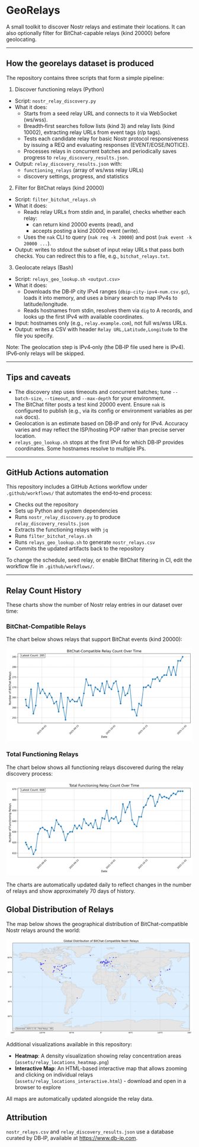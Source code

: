 # GeoRelays

A small toolkit to discover Nostr relays and estimate their locations. It can also optionally filter for BitChat-capable relays (kind 20000) before geolocating.

---

## How the georelays dataset is produced

The repository contains three scripts that form a simple pipeline:

1) Discover functioning relays (Python)
- Script: `nostr_relay_discovery.py`
- What it does:
  - Starts from a seed relay URL and connects to it via WebSocket (ws/wss).
  - Breadth‑first searches follow lists (kind 3) and relay lists (kind 10002), extracting relay URLs from event tags (r/p tags).
  - Tests each candidate relay for basic Nostr protocol responsiveness by issuing a REQ and evaluating responses (EVENT/EOSE/NOTICE).
  - Processes relays in concurrent batches and periodically saves progress to `relay_discovery_results.json`.
- Output: `relay_discovery_results.json` with:
  - `functioning_relays` (array of ws/wss relay URLs)
  - discovery settings, progress, and statistics

2) Filter for BitChat relays (kind 20000)
- Script: `filter_bitchat_relays.sh`
- What it does:
  - Reads relay URLs from stdin and, in parallel, checks whether each relay:
    - can return kind 20000 events (read), and
    - accepts posting a kind 20000 event (write).
  - Uses the `nak` CLI to query (`nak req -k 20000`) and post (`nak event -k 20000 ...`).
- Output: writes to stdout the subset of input relay URLs that pass both checks. You can redirect this to a file, e.g., `bitchat_relays.txt`.

3) Geolocate relays (Bash)
- Script: `relays_geo_lookup.sh <output.csv>`
- What it does:
  - Downloads the DB‑IP city IPv4 ranges (`dbip-city-ipv4-num.csv.gz`), loads it into memory, and uses a binary search to map IPv4s to latitude/longitude.
  - Reads hostnames from stdin, resolves them via `dig` to A records, and looks up the first IPv4 with available coordinates.
- Input: hostnames only (e.g., `relay.example.com`), not full ws/wss URLs.
- Output: writes a CSV with header `Relay URL,Latitude,Longitude` to the file you specify.

Note: The geolocation step is IPv4‑only (the DB‑IP file used here is IPv4). IPv6‑only relays will be skipped.

---

## Tips and caveats
- The discovery step uses timeouts and concurrent batches; tune `--batch-size`, `--timeout`, and `--max-depth` for your environment.
- The BitChat filter posts a test kind 20000 event. Ensure `nak` is configured to publish (e.g., via its config or environment variables as per `nak` docs).
- Geolocation is an estimate based on DB‑IP and only for IPv4. Accuracy varies and may reflect the ISP/hosting POP rather than precise server location.
- `relays_geo_lookup.sh` stops at the first IPv4 for which DB‑IP provides coordinates. Some hostnames resolve to multiple IPs.

---

## GitHub Actions automation

This repository includes a GitHub Actions workflow under `.github/workflows/` that automates the end‑to‑end process:
- Checks out the repository
- Sets up Python and system dependencies
- Runs `nostr_relay_discovery.py` to produce `relay_discovery_results.json`
- Extracts the functioning relays with `jq`
- Runs `filter_bitchat_relays.sh`
- Runs `relays_geo_lookup.sh` to generate `nostr_relays.csv`
- Commits the updated artifacts back to the repository

To change the schedule, seed relay, or enable BitChat filtering in CI, edit the workflow file in `.github/workflows/`.

---

## Relay Count History

These charts show the number of Nostr relay entries in our dataset over time:

### BitChat-Compatible Relays

The chart below shows relays that support BitChat events (kind 20000):

![BitChat-Compatible Relay Count Over Time](assets/bitchat_relay_count_chart.png)

### Total Functioning Relays

The chart below shows all functioning relays discovered during the relay discovery process:

![Total Functioning Relay Count Over Time](assets/total_relay_count_chart.png)

The charts are automatically updated daily to reflect changes in the number of relays and show approximately 70 days of history.

## Global Distribution of Relays

The map below shows the geographical distribution of BitChat-compatible Nostr relays around the world:

![Global Distribution of BitChat-Compatible Nostr Relays](assets/relay_locations_static.png)

Additional visualizations available in this repository:
- **Heatmap**: A density visualization showing relay concentration areas (`assets/relay_locations_heatmap.png`)
- **Interactive Map**: An HTML-based interactive map that allows zooming and clicking on individual relays (`assets/relay_locations_interactive.html`) - download and open in a browser to explore

All maps are automatically updated alongside the relay data.

## Attribution
`nostr_relays.csv` and `relay_discovery_results.json` use a database curated by DB‑IP, available at https://www.db-ip.com.

